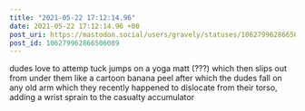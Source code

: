 ```yaml
---
title: "2021-05-22 17:12:14.96"
date: 2021-05-22 17:12:14.96 +00
post_uri: https://mastodon.social/users/gravely/statuses/106279962866506089
post_id: 106279962866506089
---
```

dudes love to attemp tuck jumps on a yoga matt (???) which then slips out from under them like a cartoon banana peel after which the dudes fall on any old arm which they recently happened to dislocate from their torso, adding a wrist sprain to the casualty accumulator


